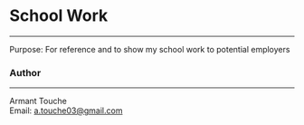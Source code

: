 # School Work 
____________________
Purpose: For reference and to show my school work to potential employers

### Author
___________________
Armant Touche<br>
Email: a.touche03@gmail.com

